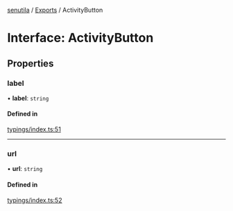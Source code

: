 [senutila](../docs/README.md) / [Exports](../modules.md) / ActivityButton

# Interface: ActivityButton

## Properties

### label

• **label**: `string`

#### Defined in

[typings/index.ts:51](https://github.com/edazpotato/senutila/blob/caba2d1/src/typings/index.ts#L51)

___

### url

• **url**: `string`

#### Defined in

[typings/index.ts:52](https://github.com/edazpotato/senutila/blob/caba2d1/src/typings/index.ts#L52)
